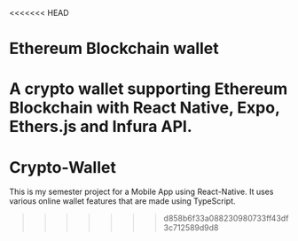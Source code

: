 <<<<<<< HEAD
# Ethereum Blockchain wallet
A crypto wallet supporting Ethereum Blockchain with React Native, Expo, Ethers.js and Infura API.
=======
# Crypto-Wallet
This is my semester project for a Mobile App using React-Native. It uses various online wallet features that are made using TypeScript.
>>>>>>> d858b6f33a088230980733ff43df3c712589d9d8
